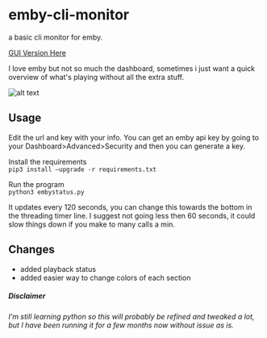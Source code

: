 # emby-cli-monitor

a basic cli monitor for emby.

[GUI Version Here](https://github.com/codanaut/emby-monitor)

I love emby but not so much the dashboard, sometimes i just want a quick overview of what's playing without all the extra stuff.

![alt text](https://i.imgur.com/D25bltg.png)

## Usage
Edit the url and key with your info. You can get an emby api key by going to your Dashboard>Advanced>Security and then you can generate a key. 

Install the requirements\
`pip3 install –upgrade -r requirements.txt`

Run the program\
`python3 embystatus.py`

It updates every 120 seconds, you can change this towards the bottom in the threading timer line. I suggest not going less then 60 seconds, it could slow things down if you make to many calls a min.

## Changes
- added playback status
- added easier way to change colors of each section

##### Disclaimer
###### I’m still learning python so this will probably be refined and tweaked a lot, but I have been running it for a few months now without issue as is. 
